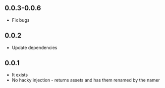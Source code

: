 ## 0.0.3-0.0.6
- Fix bugs
## 0.0.2
- Update dependencies
## 0.0.1
- It exists
- No hacky injection - returns assets and has them renamed by the namer